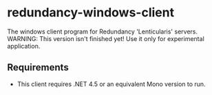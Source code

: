 redundancy-windows-client
=========================

The windows client program for Redundancy 'Lenticularis' servers.
WARNING: This version isn't finished yet! Use it only for experimental application.

Requirements
------------
- This client requires .NET 4.5 or an equivalent Mono version to run.
